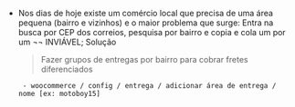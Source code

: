 - Nos dias de hoje existe um comércio local que precisa de uma área pequena (bairro e vizinhos) e o maior problema que surge: Entra na busca por CEP dos correios, pesquisa por bairro e copia e cola um por um ¬¬ INVIÁVEL; Solução
    
    > Fazer grupos de entregas por bairro para cobrar fretes diferenciados

       - woocommerce / config / entrega / adicionar área de entrega / nome [ex: motoboy15]